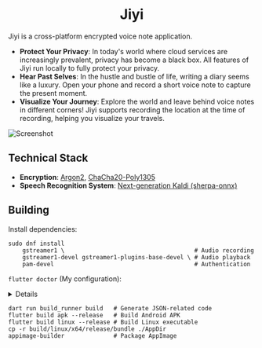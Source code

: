 <div align="center">
    <h1>Jiyi</h1>
</div>

Jiyi is a cross-platform encrypted voice note application.

- **Protect Your Privacy**: In today's world where cloud services are increasingly prevalent, privacy has become a black box. All features of
  Jiyi run locally to fully protect your privacy.
- **Hear Past Selves**: In the hustle and bustle of life, writing a diary seems like a luxury. Open your phone and record a short voice note
  to capture the present moment.
- **Visualize Your Journey**: Explore the world and leave behind voice notes in different corners! Jiyi supports recording the location at
  the time of recording, helping you visualize your travels.

![Screenshot](https://github.com/user-attachments/assets/0943329e-faa0-4786-9a47-cce64bd72ede)

## Technical Stack

- **Encryption**: [Argon2](https://en.wikipedia.org/wiki/Argon2), [ChaCha20-Poly1305](https://en.wikipedia.org/wiki/ChaCha20-Poly1305)
- **Speech Recognition System**: [Next-generation Kaldi (sherpa-onnx)](https://github.com/k2-fsa/sherpa-onnx)

## Building

Install dependencies:

```shell
sudo dnf install
    gstreamer1 \                                     # Audio recording
    gstreamer1-devel gstreamer1-plugins-base-devel \ # Audio playback
    pam-devel                                        # Authentication
```

`flutter doctor` (My configuration):

<details>
[✓] Flutter (Channel stable, 3.32.1, on Fedora Linux 41 (Workstation Edition) 6.14.5-200.fc41.x86_64, locale zh_CN.UTF-8)
    • Flutter version 3.32.1 on channel stable at /home/xiaoshihou/Applications/flutter
    • Upstream repository https://github.com/flutter/flutter.git
    • Framework revision b25305a883 (2 weeks ago), 2025-05-29 10:40:06 -0700
    • Engine revision 1425e5e9ec
    • Dart version 3.8.1
    • DevTools version 2.45.1

[✓] Android toolchain - develop for Android devices (Android SDK version 35.0.0)
• Android SDK at /home/xiaoshihou/Applications/android_sdk/
• Platform android-35, build-tools 35.0.0
• Java binary at: /home/xiaoshihou/Applications/android-studio/jbr/bin/java
This is the JDK bundled with the latest Android Studio installation on this machine.
To manually set the JDK path, use: `flutter config --jdk-dir="path/to/jdk"`.
• Java version OpenJDK Runtime Environment (build 21.0.4+-12422083-b607.1)
• All Android licenses accepted.

[✓] Linux toolchain - develop for Linux desktop
• clang version 19.1.7 (Fedora 19.1.7-3.fc41)
• cmake version 3.30.8
• ninja version 1.12.1
• pkg-config version 2.3.0
• OpenGL core renderer: AMD Radeon Graphics (radeonsi, renoir, ACO, DRM 3.61, 6.14.5-200.fc41.x86_64)
• OpenGL core version: 4.6 (Core Profile) Mesa 25.0.4
• OpenGL core shading language version: 4.60
• OpenGL ES renderer: AMD Radeon Graphics (radeonsi, renoir, ACO, DRM 3.61, 6.14.5-200.fc41.x86_64)
• OpenGL ES version: OpenGL ES 3.2 Mesa 25.0.4
• OpenGL ES shading language version: OpenGL ES GLSL ES 3.20
• GL_EXT_framebuffer_blit: yes
• GL_EXT_texture_format_BGRA8888: yes

</details>

```shell
dart run build_runner build   # Generate JSON-related code
flutter build apk --release   # Build Android APK
flutter build linux --release # Build Linux executable
cp -r build/linux/x64/release/bundle ./AppDir
appimage-builder              # Package AppImage
```
